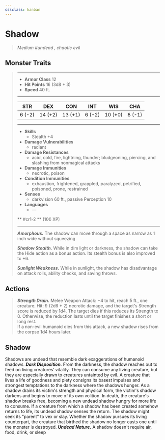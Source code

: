 ```yaml
---
cssclass: kanban
---
```


# Shadow
>*Medium #undead , chaotic evil*
## Monster Traits
>___
>- **Armor Class** 12
>- **Hit Points** 16 (3d8 + 3)
>- **Speed** 40 ft.
>___
>|STR|DEX|CON|INT|WIS|CHA|
>|:---:|:---:|:---:|:---:|:---:|:---:|
>|6 (-2)|14 (+2)|13 (+1)|6 (-2)|10 (+0)|8 (-1)|
>___
>- **Skills**
>	 - Stealth +4
>- **Damage Vulnerabilities**
>	 - radiant
>- **Damage Resistances**
>	 - acid, cold, fire, lightning, thunder; bludgeoning, piercing, and slashing from nonmagical attacks
>- **Damage Immunities**
>	 - necrotic, poison
>- **Condition Immunities**
>	 - exhaustion, frightened, grappled, paralyzed, petrified, poisoned, prone, restrained
>- **Senses**
>	 - darkvision 60 ft., passive Perception 10
>- **Languages**
>	 - —
>
> ** #cr1-2 ** (100 XP)
>___
>***Amorphous.*** The shadow can move through a space as narrow as 1 inch wide without squeezing.  
>
>***Shadow Stealth.*** While in dim light or darkness, the shadow can take the Hide action as a bonus action. Its stealth bonus is also improved to +6.  
>
>***Sunlight Weakness.*** While in sunlight, the shadow has disadvantage on attack rolls, ability checks, and saving throws.  
>
## Actions
>***Strength Drain.*** Melee Weapon Attack: +4 to hit, reach 5 ft., one creature. Hit: 9 (2d6 + 2) necrotic damage, and the target's Strength score is reduced by 1d4. The target dies if this reduces its Strength to 0. Otherwise, the reduction lasts until the target finishes a short or long rest.  
>If a non-evil humanoid dies from this attack, a new shadow rises from the corpse 1d4 hours later.
## Shadow
Shadows are undead that resemble dark exaggerations of humanoid shadows.
***Dark Disposition.*** From the darkness, the shadow reaches out to feed on living creatures' vitality. They can consume any living creature, but they are especially drawn to creatures untainted by evil. A creature that lives a life of goodness and piety consigns its basest impulses and strongest temptations to the darkness where the shadows hunger. As a shadow drains its victim's strength and physical form, the victim's shadow darkens and begins to move of its own volition. In death, the creature's shadow breaks free, becoming a new undead shadow hungry for more life to consume.
If a creature from which a shadow has been created somehow returns to life, its undead shadow senses the return. The shadow might seek its "parent" to vex or slay. Whether the shadow pursues its living counterpart, the creature that birthed the shadow no longer casts one until the monster is destroyed.
***Undead Nature.*** A shadow doesn't require air, food, drink, or sleep